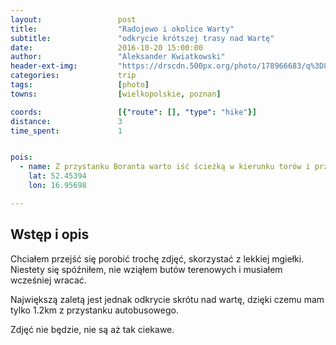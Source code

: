 ```yaml
---
layout:                 post
title:                  "Radojewo i okolice Warty"
subtitle:               "odkrycie krótszej trasy nad Wartę"
date:                   2016-10-20 15:00:00
author:                 "Aleksander Kwiatkowski"
header-ext-img:         "https://drscdn.500px.org/photo/178966683/q%3D80_m%3D2000/182a68539115d023f5fcc0c879ce5d01"
categories:             trip
tags:                   [photo]
towns:                  [wielkopolskie, poznan]

coords:                 [{"route": [], "type": "hike"}]
distance:               3
time_spent:             1


pois:
  - name: Z przystanku Boranta warto iść ścieżką w kierunku torów i przejść pod nimi, dzieki czemu do Warty jest tylko 1.2km
    lat: 52.45394
    lon: 16.95698

---
```


Wstęp i opis
------------

Chciałem przejść się porobić trochę zdjęć, skorzystać z lekkiej mgiełki.
Niestety się spóźniłem, nie wziąłem butów terenowych i musiałem wcześniej wracać.

Największą zaletą jest jednak odkrycie skrótu nad wartę, dzięki czemu mam
tylko 1.2km z przystanku autobusowego.

Zdjęć nie będzie, nie są aż tak ciekawe.
